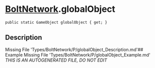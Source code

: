 # [BoltNetwork](Types/BoltNetwork.md).globalObject
`public static GameObject globalObject { get; }`
## Description
Missing File 'Types/BoltNetwork/P/globalObject_Description.md'## Example
Missing File 'Types/BoltNetwork/P/globalObject_Example.md'
*THIS IS AN AUTOGENERATED FILE, DO NOT EDIT*

